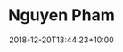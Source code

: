 ---
title: "Nguyen Pham"
date: 2018-12-20T13:44:23+10:00
image: "images/team/nguyen-pham.jpg"
jobtitle: "Hard Coder"
# linkedinurl: "https://www.linkedin.com/"
promoted: true
weight: 3
---